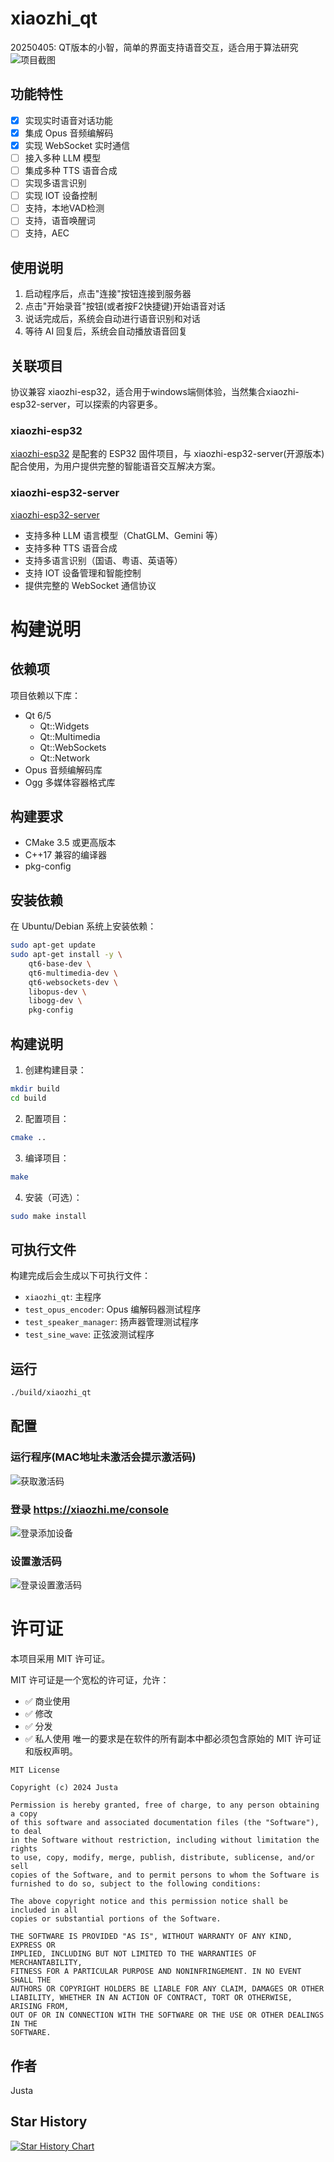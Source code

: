 # xiaozhi_qt

20250405: QT版本的小智，简单的界面支持语音交互，适合用于算法研究
![项目截图](pic/2025-04-06_16-43.png)

## 功能特性

- [x] 实现实时语音对话功能
- [x] 集成 Opus 音频编解码
- [x] 实现 WebSocket 实时通信
- [ ] 接入多种 LLM 模型
- [ ] 集成多种 TTS 语音合成
- [ ] 实现多语言识别
- [ ] 实现 IOT 设备控制
- [ ] 支持，本地VAD检测
- [ ] 支持，语音唤醒词
- [ ] 支持，AEC

## 使用说明

1. 启动程序后，点击"连接"按钮连接到服务器
2. 点击"开始录音"按钮(或者按F2快捷键)开始语音对话
3. 说话完成后，系统会自动进行语音识别和对话
4. 等待 AI 回复后，系统会自动播放语音回复


## 关联项目

协议兼容 xiaozhi-esp32，适合用于windows端侧体验，当然集合xiaozhi-esp32-server，可以探索的内容更多。

### xiaozhi-esp32

[xiaozhi-esp32](https://github.com/xinnan-tech/xiaozhi-esp32-server) 是配套的 ESP32 固件项目，与 xiaozhi-esp32-server(开源版本) 配合使用，为用户提供完整的智能语音交互解决方案。

### xiaozhi-esp32-server

[xiaozhi-esp32-server](https://github.com/xinnan-tech/xiaozhi-esp32-server) 

- 支持多种 LLM 语言模型（ChatGLM、Gemini 等）
- 支持多种 TTS 语音合成
- 支持多语言识别（国语、粤语、英语等）
- 支持 IOT 设备管理和智能控制
- 提供完整的 WebSocket 通信协议

# 构建说明

## 依赖项

项目依赖以下库：

- Qt 6/5
  - Qt::Widgets
  - Qt::Multimedia
  - Qt::WebSockets
  - Qt::Network
- Opus 音频编解码库
- Ogg 多媒体容器格式库

## 构建要求

- CMake 3.5 或更高版本
- C++17 兼容的编译器
- pkg-config

## 安装依赖

在 Ubuntu/Debian 系统上安装依赖：

```bash
sudo apt-get update
sudo apt-get install -y \
    qt6-base-dev \
    qt6-multimedia-dev \
    qt6-websockets-dev \
    libopus-dev \
    libogg-dev \
    pkg-config
```

## 构建说明

1. 创建构建目录：

```bash
mkdir build
cd build
```

2. 配置项目：

```bash
cmake ..
```

3. 编译项目：

```bash
make
```

4. 安装（可选）：

```bash
sudo make install
```

## 可执行文件

构建完成后会生成以下可执行文件：

- `xiaozhi_qt`: 主程序
- `test_opus_encoder`: Opus 编解码器测试程序
- `test_speaker_manager`: 扬声器管理测试程序
- `test_sine_wave`: 正弦波测试程序

## 运行
```bash
./build/xiaozhi_qt
```

## 配置
### 运行程序(MAC地址未激活会提示激活码)
![获取激活码](pic/2025-04-06_17-11.png)

### 登录 https://xiaozhi.me/console
![登录添加设备](pic/2025-04-06_17-12.png)

### 设置激活码
![登录设置激活码](pic/2025-04-06_17-12_1.png)


# 许可证

本项目采用 MIT 许可证。

MIT 许可证是一个宽松的许可证，允许：
- ✅ 商业使用
- ✅ 修改
- ✅ 分发
- ✅ 私人使用
唯一的要求是在软件的所有副本中都必须包含原始的 MIT 许可证和版权声明。

```text
MIT License

Copyright (c) 2024 Justa

Permission is hereby granted, free of charge, to any person obtaining a copy
of this software and associated documentation files (the "Software"), to deal
in the Software without restriction, including without limitation the rights
to use, copy, modify, merge, publish, distribute, sublicense, and/or sell
copies of the Software, and to permit persons to whom the Software is
furnished to do so, subject to the following conditions:

The above copyright notice and this permission notice shall be included in all
copies or substantial portions of the Software.

THE SOFTWARE IS PROVIDED "AS IS", WITHOUT WARRANTY OF ANY KIND, EXPRESS OR
IMPLIED, INCLUDING BUT NOT LIMITED TO THE WARRANTIES OF MERCHANTABILITY,
FITNESS FOR A PARTICULAR PURPOSE AND NONINFRINGEMENT. IN NO EVENT SHALL THE
AUTHORS OR COPYRIGHT HOLDERS BE LIABLE FOR ANY CLAIM, DAMAGES OR OTHER
LIABILITY, WHETHER IN AN ACTION OF CONTRACT, TORT OR OTHERWISE, ARISING FROM,
OUT OF OR IN CONNECTION WITH THE SOFTWARE OR THE USE OR OTHER DEALINGS IN THE
SOFTWARE.
```

## 作者

Justa

## Star History

[![Star History Chart](https://api.star-history.com/svg?repos=Justa/xiaozhi_qt&type=Date)](https://star-history.com/#Justa/xiaozhi_qt&Date)
